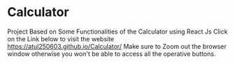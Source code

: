 # Calculator
Project Based on Some Functionalities of the Calculator using React Js
Click on the Link below to visit the website 
https://atul250603.github.io/Calculator/
Make sure to Zoom out the browser window otherwise you won't be able to access all the operative buttons.
